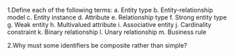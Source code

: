 1.Define each of the following terms:
a. Entity type
b. Entity-relationship model
c. Entity instance
d. Attribute
e. Relationship type
f. Strong entity type
g. Weak entity
h. Multivalued attribute
i. Associative entity
j. Cardinality constraint
k. Binary relationship
l. Unary relationship
m. Business rule

2.Why must some identifiers be composite rather than simple?